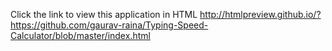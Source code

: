 Click the link to view this application in HTML
http://htmlpreview.github.io/?https://github.com/gaurav-raina/Typing-Speed-Calculator/blob/master/index.html

